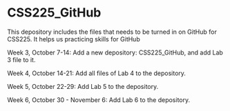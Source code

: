 # CSS225_GitHub

This depository includes the files that needs to be turned in on GitHub for CSS225.
It helps us practicing skills for GitHub

Week 3, October 7-14:
Add a new depository: CSS225_GitHub, and add Lab 3 file to it. 

Week 4, October 14-21:
Add all files of Lab 4 to the depository.

Week 5, October 22-29:
Add Lab 5 to the depository.

Week 6, October 30 - November 6:
Add Lab 6 to the depository.
